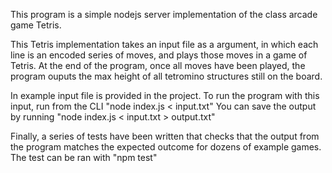 This program is a simple nodejs server implementation of the class arcade game Tetris.

This Tetris implementation takes an input file as a argument, in which each line is an encoded series of moves, and plays those moves in a game of Tetris. At the end of the program, once all moves have been played, the program ouputs the max height of all tetromino structures still on the board.

In example input file is provided in the project. To run the program with this input, run from the CLI "node index.js < input.txt" You can save the output by running "node index.js < input.txt > output.txt"

Finally, a series of tests have been written that checks that the output from the program matches the expected outcome for dozens of example games. The test can be ran with "npm test"

